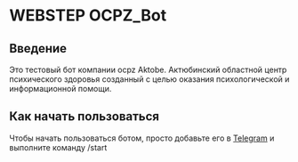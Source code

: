 # WEBSTEP OCPZ_Bot
## Введение
Это тестовый бот компании ocpz Aktobe. Актюбинский областной центр психического здоровья 
созданный с целью оказания психологической и информационной помощи.

## Как начать пользоваться
Чтобы начать пользоваться ботом, просто добавьте его в [Telegram](https://t.me/ocpz_bot?start) и выполните команду /start 